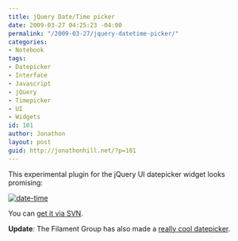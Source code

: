 ```yaml
---
title: jQuery Date/Time picker
date: 2009-03-27 04:25:23 -04:00
permalink: "/2009-03-27/jquery-datetime-picker/"
categories:
- Notebook
tags:
- Datepicker
- Interface
- Javascript
- jQuery
- Timepicker
- UI
- Widgets
id: 101
author: Jonathon
layout: post
guid: http://jonathonhill.net/?p=101
---
```


This experimental plugin for the jQuery UI datepicker widget looks promising:

[<img class="alignnone size-full wp-image-102" title="date-time" src="/wp-content/uploads/2009/03/date-time.jpg" alt="date-time" width="384" height="240" srcset="/wp-content/uploads/2009/03/date-time.jpg 384w, /wp-content/uploads/2009/03/date-time-300x187.jpg 300w" sizes="(max-width: 384px) 100vw, 384px" />](http://blogs.uct.ac.za/blog/lovemores-world/2009/02/25/an-effective-jquery-date-time-picker)

You can <a title="Timepicker SVN repository" href="http://source.cet.uct.ac.za/svn/sakai/ux/timepicker/" target="_blank">get it via SVN</a>.

**Update**: The Filament Group has also made a <a href="http://www.filamentgroup.com/lab/date_range_picker_using_jquery_ui_16_and_jquery_ui_css_framework/" target="_blank">really cool datepicker</a>.